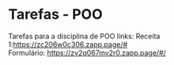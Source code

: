 # Tarefas - POO
 Tarefas para a disciplina de POO
 links:
 Receita 1:https://zc206w0c306.zapp.page/#</br>
Formulário: https://zv2q067mv2r0.zapp.page/#/

